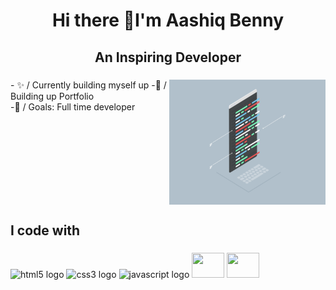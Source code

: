 <h1 align="center">Hi there 👋I'm Aashiq Benny</h1>

###

<h2 align="center">An Inspiring Developer</h2>

###

<img align="right" height="200" width="250" src="Comp Gif.gif"  />

###

<p align="left">-
  ✨ / Currently building myself up
 -🧱 / Building up Portfolio
  <br>-🎯 / Goals: Full time developer</p>

###

<br clear="both">

<h2 align="left">I code with</h2>

###

<div align="left">
  <img src="https://cdn.jsdelivr.net/gh/devicons/devicon/icons/html5/html5-original.svg" height="40" width="52" alt="html5 logo"  />
  <img src="https://cdn.jsdelivr.net/gh/devicons/devicon/icons/css3/css3-original.svg" height="40" width="52" alt="css3 logo"  />
  <img src="https://cdn.jsdelivr.net/gh/devicons/devicon/icons/javascript/javascript-original.svg" height="40" width="52" alt="javascript logo"  />
  <img src="https://cdn.jsdelivr.net/gh/devicons/devicon/icons/bootstrap/bootstrap-original.svg" height="40" width="52 alt="bootstrap logo"  />
  <img src="https://cdn.jsdelivr.net/gh/devicons/devicon@latest/icons/mysql/mysql-original.svg"  height="40"  width="52 />
  <img src="https://cdn.jsdelivr.net/gh/devicons/devicon@latest/icons/python/python-original.svg" height="40"  width="52/>
  <img src="https://cdn.jsdelivr.net/gh/devicons/devicon@latest/icons/php/php-plain.svg"  height="40"  width="52 />
  
  
</div>

###

<div align="center">
  
</div>

###

<br clear="both">


###

